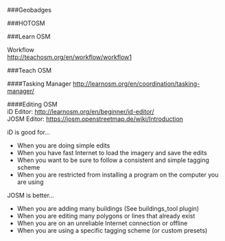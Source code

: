 ###Geobadges

###HOTOSM

###Learn OSM

Workflow  
http://teachosm.org/en/workflow/workflow1  

###Teach OSM

####Tasking Manager 
http://learnosm.org/en/coordination/tasking-manager/ 

####Editing OSM  
iD Editor: http://learnosm.org/en/beginner/id-editor/  
JOSM Editor: https://josm.openstreetmap.de/wiki/Introduction  


iD is good for…  
- When you are doing simple edits
- When you have fast Internet to load the imagery and save the edits
- When you want to be sure to follow a consistent and simple tagging scheme
- When you are restricted from installing a program on the computer you are using  

JOSM is better…  
- When you are adding many buildings (See buildings_tool plugin)
- When you are editing many polygons or lines that already exist
- When you are on an unreliable Internet connection or offline
- When you are using a specific tagging scheme (or custom presets)



